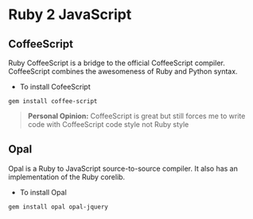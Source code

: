 # Ruby 2 JavaScript



## CoffeeScript
Ruby CoffeeScript is a bridge to the official CoffeeScript compiler. CoffeeScript combines the awesomeness of Ruby and Python syntax.

- To install CofeeScript 
```
gem install coffee-script
```




> **Personal Opinion:** CoffeeScript is great but still forces me to write code with CoffeeScript code style not Ruby style



## Opal 
Opal is a Ruby to JavaScript source-to-source compiler. It also has an implementation of the Ruby corelib.

- To install Opal
```
gem install opal opal-jquery
```